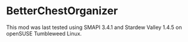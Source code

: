 # BetterChestOrganizer

This mod was last tested using SMAPI 3.4.1 and Stardew Valley 1.4.5 on openSUSE Tumbleweed Linux.


